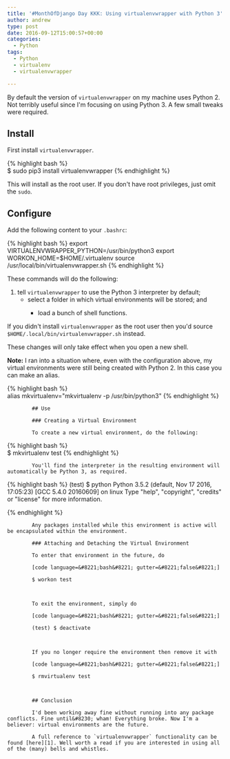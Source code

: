 ```yaml
---
title: '#MonthOfDjango Day KKK: Using virtualenvwrapper with Python 3'
author: andrew
type: post
date: 2016-09-12T15:00:57+00:00
categories:
  - Python
tags:
  - Python
  - virtualenv
  - virtualenvwrapper

---
```

<!-- SURVEY FOR CONTENT!!! -->


  
<!-- SURVEY FOR CONTENT!!! -->


  
<!-- SURVEY FOR CONTENT!!! -->


  
<!-- SURVEY FOR CONTENT!!! -->


  
<!-- SURVEY FOR CONTENT!!! -->


  
<!-- SURVEY FOR CONTENT!!! -->


  
<!-- http://michal.karzynski.pl/blog/2013/06/09/django-nginx-gunicorn-virtualenv-supervisor/ -->

By default the version of `virtualenvwrapper` on my machine uses Python 2. Not terribly useful since I'm focusing on using Python 3. A few small tweaks were required.

## Install

First install `virtualenvwrapper`.

{% highlight bash %}  
$ sudo pip3 install virtualenvwrapper
{% endhighlight %}

This will install as the root user. If you don't have root privileges, just omit the `sudo`.

## Configure

Add the following content to your `.bashrc`:
  
{% highlight bash %}
export VIRTUALENVWRAPPER_PYTHON=/usr/bin/python3
export WORKON_HOME=$HOME/.virtualenv
source /usr/local/bin/virtualenvwrapper.sh
{% endhighlight %}

These commands will do the following:

  1. tell `virtualenvwrapper` to use the Python 3 interpreter by default; 
      * select a folder in which virtual environments will be stored; and 
          * load a bunch of shell functions. </ol> 
            If you didn't install `virtualenvwrapper` as the root user then you'd source `$HOME/.local/bin/virtualenvwrapper.sh` instead.
            
            These changes will only take effect when you open a new shell.
            
            **Note:** I ran into a situation where, even with the configuration above, my virtual environments were still being created with Python 2. In this case you can make an alias.

{% highlight bash %}  
alias mkvirtualenv="mkvirtualenv -p /usr/bin/python3"
{% endhighlight %}
            
            ## Use
            
            ### Creating a Virtual Environment
            
            To create a new virtual environment, do the following:
  
{% highlight bash %}  
$ mkvirtualenv test
{% endhighlight %}
            
            You'll find the interpreter in the resulting environment will automatically be Python 3, as required.
  
{% highlight bash %} 
(test) $ python
Python 3.5.2 (default, Nov 17 2016, 17:05:23)
[GCC 5.4.0 20160609] on linux
Type "help", "copyright", "credits" or "license" for more information.
>>>
{% endhighlight %}  
 
            Any packages installed while this environment is active will be encapsulated within the environment.
            
            ### Attaching and Detaching the Virtual Environment
            
            To enter that environment in the future, do
  
            [code language=&#8221;bash&#8221; gutter=&#8221;false&#8221;]
  
            $ workon test
  

  
            To exit the environment, simply do
  
            [code language=&#8221;bash&#8221; gutter=&#8221;false&#8221;]
  
            (test) $ deactivate
  

            
            If you no longer require the environment then remove it with
  
            [code language=&#8221;bash&#8221; gutter=&#8221;false&#8221;]
  
            $ rmvirtualenv test
  

            
            ## Conclusion
            
            I'd been working away fine without running into any package conflicts. Fine until&#8230; wham! Everything broke. Now I'm a believer: virtual environments are the future.
            
            A full reference to `virtualenvwrapper` functionality can be found [here][1]. Well worth a read if you are interested in using all of the (many) bells and whistles.

 [1]: https://virtualenvwrapper.readthedocs.io/en/latest/
